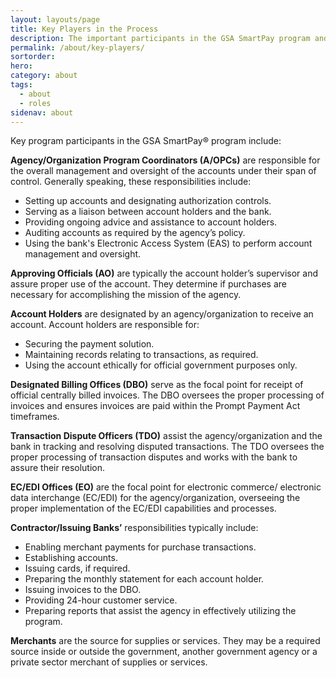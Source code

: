 ```yaml
---
layout: layouts/page
title: Key Players in the Process
description: The important participants in the GSA SmartPay program and descriptions of their roles
permalink: /about/key-players/
sortorder:
hero:
category: about
tags:
  - about
  - roles
sidenav: about
---
```


Key program participants in the GSA SmartPay® program include:

**Agency/Organization Program Coordinators (A/OPCs)** are responsible for the overall management and oversight of the accounts under their span of control. Generally speaking, these responsibilities include:
- Setting up accounts and designating authorization controls.
- Serving as a liaison between account holders and the bank.
- Providing ongoing advice and assistance to account holders.
- Auditing accounts as required by the agency’s policy.
- Using the bank's Electronic Access System (EAS) to perform account management and oversight.

**Approving Officials (AO)** are typically the account holder’s supervisor and assure proper use of the account. They determine if purchases are necessary for accomplishing the mission of the agency.

**Account Holders** are designated by an agency/organization to receive an account. Account holders are responsible for:
- Securing the payment solution.
- Maintaining records relating to transactions, as required.
- Using the account ethically for official government purposes only.

**Designated Billing Offices (DBO)** serve as the focal point for receipt of official centrally billed invoices. The DBO oversees the proper processing of invoices and ensures invoices are paid within the Prompt Payment Act timeframes.

**Transaction Dispute Officers (TDO)** assist the agency/organization and the bank in tracking and resolving disputed transactions. The TDO oversees the proper processing of transaction disputes and works with the bank to assure their resolution.

**EC/EDI Offices (EO)** are the focal point for electronic commerce/ electronic data interchange (EC/EDI) for the agency/organization, overseeing the proper implementation of the EC/EDI capabilities and processes.

**Contractor/Issuing Banks’** responsibilities typically include:
- Enabling merchant payments for purchase transactions.
- Establishing accounts.
- Issuing cards, if required.
- Preparing the monthly statement for each account holder.
- Issuing invoices to the DBO.
- Providing 24-hour customer service.
- Preparing reports that assist the agency in effectively utilizing the program.

**Merchants** are the source for supplies or services. They may be a required source inside or outside the government, another government agency or a private sector merchant of supplies or services.